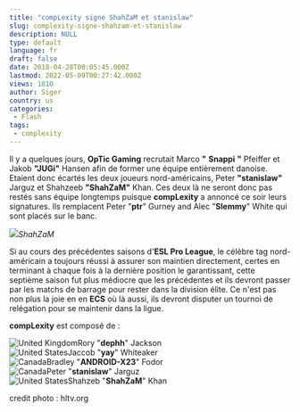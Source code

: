 ```yaml
---
title: "compLexity signe ShahZaM et stanislaw"
slug: complexity-signe-shahzam-et-stanislaw
description: NULL
type: default
language: fr
draft: false
date: 2018-04-28T00:05:45.000Z
lastmod: 2022-05-09T00:27:42.000Z
views: 1810
author: Siger
country: us
categories:
 - Flash
tags:
 - complexity
---
```

Il y a quelques jours, **OpTic Gaming** recrutait Marco **"** **Snappi** **"** Pfeiffer et Jakob **"JUGi"** Hansen afin de former une équipe entièrement danoise. Etaient donc écartés les deux joueurs nord-américains, Peter **"stanislaw"** Jarguz et Shahzeeb **"ShahZaM"** Khan. Ces deux là ne seront donc pas restés sans équipe longtemps puisque **compLexity** a annoncé ce soir leurs signatures. Ils remplacent Peter "**ptr**" Gurney and Alec "**Slemmy**" White qui sont placés sur le banc.  
  
![](https://flickshot-ue.s3.eu-west-2.amazonaws.com/flickshot/article/5ae3b44f3a191/images/DGQSnhCvCaAu95AAjRU2EIBZ6enznpFq0R6PyInk.jpeg)_ShahZaM_

Si au cours des précédentes saisons d'**ESL Pro League**, le célèbre tag nord-américain a toujours réussi à assurer son maintien directement, certes en terminant à chaque fois à la dernière position le garantissant, cette septième saison fut plus médiocre que les précédentes et ils devront passer par les matchs de barrage pour rester dans la division élite. Ce n'est pas non plus la joie en en **ECS** où là aussi, ils devront disputer un tournoi de relégation pour se maintenir dans la ligue.  
  
**compLexity** est composé de :

![United Kingdom](/images/countries/gb.svg)⁠Rory "**dephh**" Jackson  
![United States](/images/countries/us.svg)⁠Jaccob "**yay**" Whiteaker  
![Canada](/images/countries/ca.svg)⁠Bradley "**ANDROID-X23**" Fodor  
![Canada](/images/countries/ca.svg)⁠Peter "**stanislaw**" Jarguz  
![United States](/images/countries/us.svg)⁠Shahzeb "**ShahZaM**" Khan

credit photo : hltv.org
